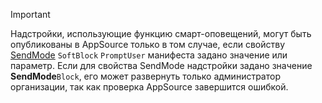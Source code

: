 > [!IMPORTANT]
> Надстройки, использующие функцию смарт-оповещений, могут быть опубликованы в AppSource только в том случае, если свойству [SendMode](/javascript/api/manifest/launchevent#available-sendmode-options) `SoftBlock` [](../outlook/smart-alerts-onmessagesend-walkthrough.md) `PromptUser` манифеста задано значение или параметр. Если для свойства SendMode надстройки задано значение **SendMode**`Block`, его может развернуть только администратор организации, так как проверка AppSource завершится ошибкой.
